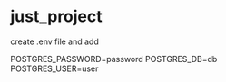 # just_project

create .env file and add 

POSTGRES_PASSWORD=password
POSTGRES_DB=db
POSTGRES_USER=user
